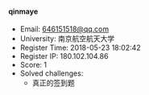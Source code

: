 #### qinmaye  

* Email: 646151518@qq.com  
* University: 南京航空航天大学  
* Register Time: 2018-05-23 18:02:42  
* Register IP: 180.102.104.86  
* Score: 1  
* Solved challenges: 
  * 真正的签到题  
